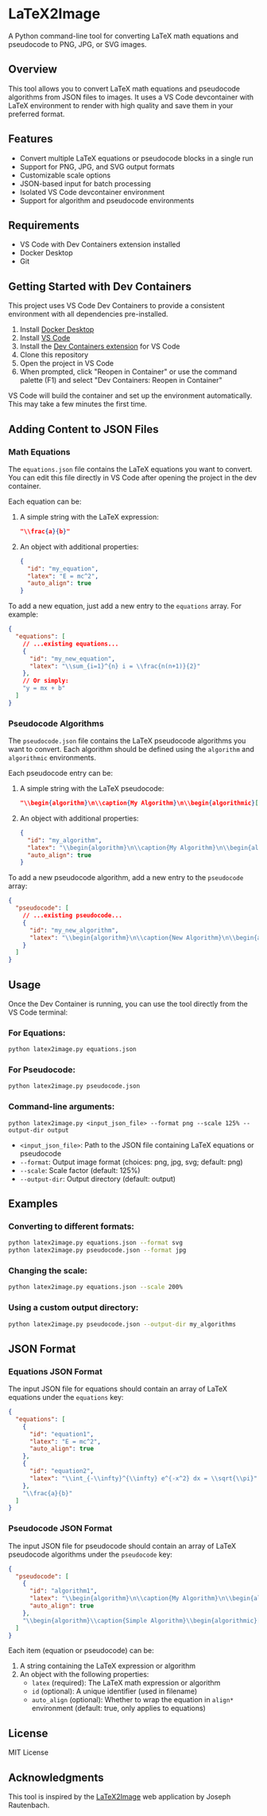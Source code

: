 # LaTeX2Image

A Python command-line tool for converting LaTeX math equations and pseudocode to PNG, JPG, or SVG images.

## Overview

This tool allows you to convert LaTeX math equations and pseudocode algorithms from JSON files to images. It uses a VS Code devcontainer with LaTeX environment to render with high quality and save them in your preferred format.

## Features

- Convert multiple LaTeX equations or pseudocode blocks in a single run
- Support for PNG, JPG, and SVG output formats
- Customizable scale options
- JSON-based input for batch processing
- Isolated VS Code devcontainer environment
- Support for algorithm and pseudocode environments

## Requirements

- VS Code with Dev Containers extension installed
- Docker Desktop
- Git

## Getting Started with Dev Containers

This project uses VS Code Dev Containers to provide a consistent environment with all dependencies pre-installed.

1. Install [Docker Desktop](https://www.docker.com/products/docker-desktop)
2. Install [VS Code](https://code.visualstudio.com/)
3. Install the [Dev Containers extension](https://marketplace.visualstudio.com/items?itemName=ms-vscode-remote.remote-containers) for VS Code
4. Clone this repository
5. Open the project in VS Code
6. When prompted, click "Reopen in Container" or use the command palette (F1) and select "Dev Containers: Reopen in Container"

VS Code will build the container and set up the environment automatically. This may take a few minutes the first time.

## Adding Content to JSON Files

### Math Equations

The `equations.json` file contains the LaTeX equations you want to convert. You can edit this file directly in VS Code after opening the project in the dev container.

Each equation can be:

1. A simple string with the LaTeX expression:
   ```json
   "\\frac{a}{b}"
   ```

2. An object with additional properties:
   ```json
   {
     "id": "my_equation",
     "latex": "E = mc^2",
     "auto_align": true
   }
   ```

To add a new equation, just add a new entry to the `equations` array. For example:

```json
{
  "equations": [
    // ...existing equations...
    {
      "id": "my_new_equation",
      "latex": "\\sum_{i=1}^{n} i = \\frac{n(n+1)}{2}"
    },
    // Or simply:
    "y = mx + b"
  ]
}
```

### Pseudocode Algorithms

The `pseudocode.json` file contains the LaTeX pseudocode algorithms you want to convert. Each algorithm should be defined using the `algorithm` and `algorithmic` environments.

Each pseudocode entry can be:

1. A simple string with the LaTeX pseudocode:
   ```json
   "\\begin{algorithm}\n\\caption{My Algorithm}\n\\begin{algorithmic}[1]\n\\State Do something\n\\end{algorithmic}\n\\end{algorithm}"
   ```

2. An object with additional properties:
   ```json
   {
     "id": "my_algorithm",
     "latex": "\\begin{algorithm}\n\\caption{My Algorithm}\n\\begin{algorithmic}[1]\n\\State Do something\n\\end{algorithmic}\n\\end{algorithm}",
     "auto_align": true
   }
   ```

To add a new pseudocode algorithm, add a new entry to the `pseudocode` array:
```json
{
  "pseudocode": [
    // ...existing pseudocode...
    {
      "id": "my_new_algorithm",
      "latex": "\\begin{algorithm}\n\\caption{New Algorithm}\n\\begin{algorithmic}[1]\n\\State Initialize variables\n\\While{condition}\n    \\State Do something\n\\EndWhile\n\\end{algorithmic}\n\\end{algorithm}"
    }
  ]
}
```

## Usage

Once the Dev Container is running, you can use the tool directly from the VS Code terminal:

### For Equations:

```bash
python latex2image.py equations.json
```

### For Pseudocode:

```bash
python latex2image.py pseudocode.json
```

### Command-line arguments:

```
python latex2image.py <input_json_file> --format png --scale 125% --output-dir output
```

- `<input_json_file>`: Path to the JSON file containing LaTeX equations or pseudocode
- `--format`: Output image format (choices: png, jpg, svg; default: png)
- `--scale`: Scale factor (default: 125%)
- `--output-dir`: Output directory (default: output)

## Examples

### Converting to different formats:

```bash
python latex2image.py equations.json --format svg
python latex2image.py pseudocode.json --format jpg
```

### Changing the scale:

```bash
python latex2image.py equations.json --scale 200%
```

### Using a custom output directory:

```bash
python latex2image.py pseudocode.json --output-dir my_algorithms
```

## JSON Format

### Equations JSON Format

The input JSON file for equations should contain an array of LaTeX equations under the `equations` key:

```json
{
  "equations": [
    {
      "id": "equation1",
      "latex": "E = mc^2",
      "auto_align": true
    },
    {
      "id": "equation2",
      "latex": "\\int_{-\\infty}^{\\infty} e^{-x^2} dx = \\sqrt{\\pi}"
    },
    "\\frac{a}{b}"
  ]
}
```

### Pseudocode JSON Format

The input JSON file for pseudocode should contain an array of LaTeX pseudocode algorithms under the `pseudocode` key:

```json
{
  "pseudocode": [
    {
      "id": "algorithm1",
      "latex": "\\begin{algorithm}\n\\caption{My Algorithm}\n\\begin{algorithmic}[1]\n\\State Initialize variables\n\\While{condition}\n    \\State Do something\n\\EndWhile\n\\end{algorithmic}\n\\end{algorithm}",
      "auto_align": true
    },
    "\\begin{algorithm}\\caption{Simple Algorithm}\\begin{algorithmic}[1]\\State Do something\\end{algorithmic}\\end{algorithm}"
  ]
}
```

Each item (equation or pseudocode) can be:

1. A string containing the LaTeX expression or algorithm
2. An object with the following properties:
   - `latex` (required): The LaTeX math expression or algorithm
   - `id` (optional): A unique identifier (used in filename)
   - `auto_align` (optional): Whether to wrap the equation in `align*` environment (default: true, only applies to equations)

## License

MIT License

## Acknowledgments

This tool is inspired by the [LaTeX2Image](https://github.com/joeraut/latex2image-web) web application by Joseph Rautenbach.
